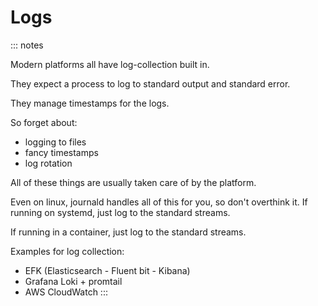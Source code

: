 # Logs

::: notes

Modern platforms all have log-collection built in.

They expect a process to log to standard output and standard error.

They manage timestamps for the logs.


So forget about:
* logging to files
* fancy timestamps
* log rotation

All of these things are usually taken care of by the platform.


Even on linux, journald handles all of this for you, so don't overthink it.
If running on systemd, just log to the standard streams.

If running in a container, just log to the standard streams.

Examples for log collection:
* EFK (Elasticsearch - Fluent bit - Kibana)
* Grafana Loki + promtail
* AWS CloudWatch
:::
